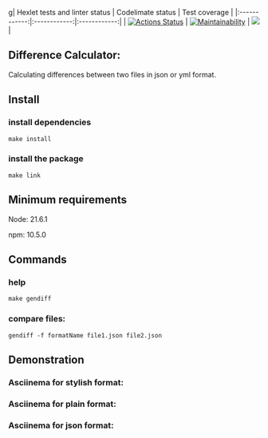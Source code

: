 g| Hexlet tests and linter status | Codelimate status | Test coverage |
|:------------:|:------------:|:------------:|
| [![Actions Status](https://github.com/feather-tail/frontend-project-46/actions/workflows/hexlet-check.yml/badge.svg)](https://github.com/feather-tail/frontend-project-46/actions)    | [![Maintainability](https://api.codeclimate.com/v1/badges/21d8e6d12aee2665ee8f/maintainability)](https://codeclimate.com/github/feather-tail/frontend-project-46/maintainability)   | <a href="https://codeclimate.com/github/feather-tail/frontend-project-46/test_coverage"><img src="https://api.codeclimate.com/v1/badges/21d8e6d12aee2665ee8f/test_coverage" /></a>   |

## Difference Calculator:

Calculating differences between two files in json or yml format.

## Install

### install dependencies
``make install``

### install the package
``make link``

## Minimum requirements

Node: 21.6.1

npm: 10.5.0

## Commands

### help
``make gendiff``

### compare files:
``gendiff -f formatName file1.json file2.json``

## Demonstration

### Asciinema for stylish format:

### Asciinema for plain format:

### Asciinema for json format:

